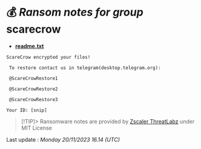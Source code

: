 # 💰 _Ransom notes for group_ scarecrow
* **[readme.txt](https://ransomware.live/ransomware_notes/scarecrow/readme.txt)**

```
ScareCrow encrypted your files!  

 To restore contact us in telegram(desktop.telegram.org): 

 @ScareCrowRestore1 

 @ScareCrowRestore2

 @ScareCrowRestore3

Your ID: [snip]

```


> [!TIP]> Ransomware notes are provided by [Zscaler ThreatLabz](https://github.com/threatlabz/ransomware_notes) under MIT License
> 




Last update : _Monday 20/11/2023 16.14 (UTC)_

